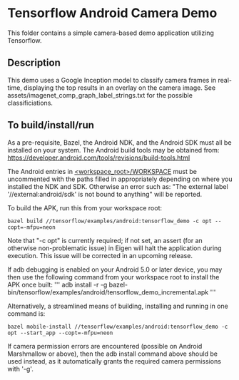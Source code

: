 # Tensorflow Android Camera Demo

This folder contains a simple camera-based demo application utilizing Tensorflow.

## Description

This demo uses a Google Inception model to classify camera frames in real-time,
displaying the top results in an overlay on the camera image. See
assets/imagenet_comp_graph_label_strings.txt for the possible classificiations.

## To build/install/run

As a pre-requisite, Bazel, the Android NDK, and the Android SDK must all be
installed on your system. The Android build tools may be obtained from:
https://developer.android.com/tools/revisions/build-tools.html

The Android entries in [<workspace_root>/WORKSPACE](../../WORKSPACE) must be
uncommented with the paths filled in appropriately depending on where you
installed the NDK and SDK. Otherwise an error such as:
"The external label '//external:android/sdk' is not bound to anything" will
be reported.

To build the APK, run this from your workspace root:
```
bazel build //tensorflow/examples/android:tensorflow_demo -c opt --copt=-mfpu=neon
```
Note that "-c opt" is currently required; if not set, an assert (for an
otherwise non-problematic issue) in Eigen will halt the application during
execution. This issue will be corrected in an upcoming release.

If adb debugging is enabled on your Android 5.0 or later device, you may then
use the following command from your workspace root to install the APK once
built:
'''
adb install -r -g bazel-bin/tensorflow/examples/android/tensorflow_demo_incremental.apk
'''

Alternatively, a streamlined means of building, installing and running in one
command is:
```
bazel mobile-install //tensorflow/examples/android:tensorflow_demo -c opt --start_app --copt=-mfpu=neon
```

If camera permission errors are encountered (possible on Android Marshmallow or
above), then the adb install command above should be used instead, as it
automatically grants the required camera permissions with '-g'.
